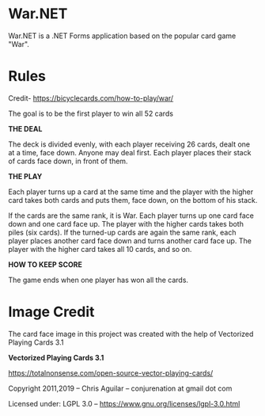 # War.NET

War.NET is a .NET Forms application based on the popular card game "War".

# Rules

Credit- https://bicyclecards.com/how-to-play/war/

The goal is to be the first player to win all 52 cards

**THE DEAL**

The deck is divided evenly, with each player receiving 26 cards, dealt one at a time, face down. Anyone may deal first. Each player places their stack of cards face down, in front of them.

**THE PLAY**

Each player turns up a card at the same time and the player with the higher card takes both cards and puts them, face down, on the bottom of his stack.

If the cards are the same rank, it is War. Each player turns up one card face down and one card face up. The player with the higher cards takes both piles (six cards). If the turned-up cards are again the same rank, each player places another card face down and turns another card face up. The player with the higher card takes all 10 cards, and so on.

**HOW TO KEEP SCORE**

The game ends when one player has won all the cards.

# Image Credit

The card face image in this project was created with the help of Vectorized Playing Cards 3.1

**Vectorized Playing Cards 3.1**

https://totalnonsense.com/open-source-vector-playing-cards/

Copyright 2011,2019 – Chris Aguilar – conjurenation at gmail dot com

Licensed under: LGPL 3.0 – https://www.gnu.org/licenses/lgpl-3.0.html
